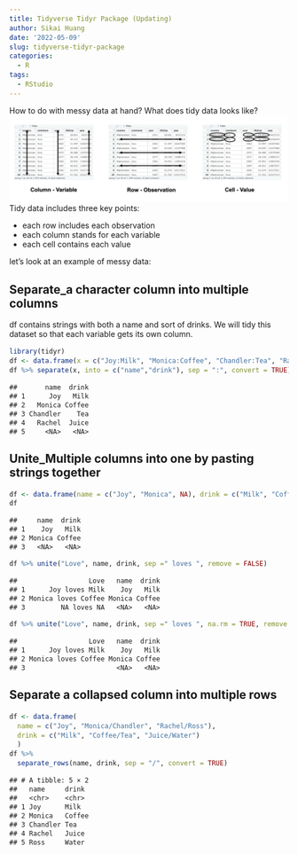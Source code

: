 ```yaml
---
title: Tidyverse Tidyr Package (Updating)
author: Sikai Huang
date: '2022-05-09'
slug: tidyverse-tidyr-package
categories:
  - R
tags:
  - RStudio
---
```


<script src="{{< blogdown/postref >}}index_files/htmlwidgets/htmlwidgets.js"></script>
<link href="{{< blogdown/postref >}}index_files/datatables-css/datatables-crosstalk.css" rel="stylesheet" />
<script src="{{< blogdown/postref >}}index_files/datatables-binding/datatables.js"></script>
<script src="{{< blogdown/postref >}}index_files/jquery/jquery-3.6.0.min.js"></script>
<link href="{{< blogdown/postref >}}index_files/dt-core/css/jquery.dataTables.min.css" rel="stylesheet" />
<link href="{{< blogdown/postref >}}index_files/dt-core/css/jquery.dataTables.extra.css" rel="stylesheet" />
<script src="{{< blogdown/postref >}}index_files/dt-core/js/jquery.dataTables.min.js"></script>
<link href="{{< blogdown/postref >}}index_files/crosstalk/css/crosstalk.min.css" rel="stylesheet" />
<script src="{{< blogdown/postref >}}index_files/crosstalk/js/crosstalk.min.js"></script>

How to do with messy data at hand? What does tidy data looks like?
![TidyData](images/tidy_data.png)
Tidy data includes three key points:
- each row includes each observation
- each column stands for each variable
- each cell contains each value

let’s look at an example of messy data:

<div id="htmlwidget-1" style="width:100%;height:auto;" class="datatables html-widget"></div>
<script type="application/json" data-for="htmlwidget-1">{"x":{"filter":"none","vertical":false,"data":[["1","2","3","4","5","6","7","8","9","10","11","12","13","14","15","16","17","18","19","20","21","22","23","24","25","26","27","28","29","30","31","32","33","34","35","36","37","38","39","40","41","42","43","44","45","46","47","48","49","50","51","52","53","54","55","56","57","58","59","60","61","62","63","64","65","66","67","68","69","70","71","72","73","74","75","76","77","78","79","80","81","82","83","84","85","86","87","88","89","90","91","92","93","94","95","96","97","98","99","100","101","102","103","104"],["01","01","02","02","04","04","05","05","06","06","08","08","09","09","10","10","11","11","12","12","13","13","15","15","16","16","17","17","18","18","19","19","20","20","21","21","22","22","23","23","24","24","25","25","26","26","27","27","28","28","29","29","30","30","31","31","32","32","33","33","34","34","35","35","36","36","37","37","38","38","39","39","40","40","41","41","42","42","44","44","45","45","46","46","47","47","48","48","49","49","50","50","51","51","53","53","54","54","55","55","56","56","72","72"],["Alabama","Alabama","Alaska","Alaska","Arizona","Arizona","Arkansas","Arkansas","California","California","Colorado","Colorado","Connecticut","Connecticut","Delaware","Delaware","District of Columbia","District of Columbia","Florida","Florida","Georgia","Georgia","Hawaii","Hawaii","Idaho","Idaho","Illinois","Illinois","Indiana","Indiana","Iowa","Iowa","Kansas","Kansas","Kentucky","Kentucky","Louisiana","Louisiana","Maine","Maine","Maryland","Maryland","Massachusetts","Massachusetts","Michigan","Michigan","Minnesota","Minnesota","Mississippi","Mississippi","Missouri","Missouri","Montana","Montana","Nebraska","Nebraska","Nevada","Nevada","New Hampshire","New Hampshire","New Jersey","New Jersey","New Mexico","New Mexico","New York","New York","North Carolina","North Carolina","North Dakota","North Dakota","Ohio","Ohio","Oklahoma","Oklahoma","Oregon","Oregon","Pennsylvania","Pennsylvania","Rhode Island","Rhode Island","South Carolina","South Carolina","South Dakota","South Dakota","Tennessee","Tennessee","Texas","Texas","Utah","Utah","Vermont","Vermont","Virginia","Virginia","Washington","Washington","West Virginia","West Virginia","Wisconsin","Wisconsin","Wyoming","Wyoming","Puerto Rico","Puerto Rico"],["income","rent","income","rent","income","rent","income","rent","income","rent","income","rent","income","rent","income","rent","income","rent","income","rent","income","rent","income","rent","income","rent","income","rent","income","rent","income","rent","income","rent","income","rent","income","rent","income","rent","income","rent","income","rent","income","rent","income","rent","income","rent","income","rent","income","rent","income","rent","income","rent","income","rent","income","rent","income","rent","income","rent","income","rent","income","rent","income","rent","income","rent","income","rent","income","rent","income","rent","income","rent","income","rent","income","rent","income","rent","income","rent","income","rent","income","rent","income","rent","income","rent","income","rent","income","rent","income","rent"],[24476,747,32940,1200,27517,972,23789,709,29454,1358,32401,1125,35326,1123,31560,1076,43198,1424,25952,1077,27024,927,32453,1507,25298,792,30684,952,27247,782,30002,740,29126,801,24702,713,25086,825,26841,808,37147,1311,34498,1173,26987,824,32734,906,22766,740,26999,784,26249,751,30020,773,29019,1017,33172,1052,35075,1249,24457,809,31057,1194,26482,844,32336,775,27435,764,26207,766,27389,988,28923,885,30210,957,25454,836,28821,696,25453,808,28063,952,27928,948,29351,945,32545,1166,32318,1120,23707,681,29868,813,30854,828,null,464],[136,3,508,13,148,4,165,5,109,3,109,5,195,5,247,10,681,17,70,3,106,3,218,18,208,7,83,3,117,3,143,4,208,5,159,4,155,4,187,7,152,5,199,5,82,3,189,4,194,5,113,4,206,9,146,4,213,6,387,9,148,4,214,6,69,3,111,3,245,9,94,2,101,3,146,4,119,3,259,6,123,4,276,7,102,4,110,2,239,6,361,11,202,5,113,4,203,6,135,3,342,11,null,6]],"container":"<table class=\"display\">\n  <thead>\n    <tr>\n      <th> <\/th>\n      <th>GEOID<\/th>\n      <th>NAME<\/th>\n      <th>variable<\/th>\n      <th>estimate<\/th>\n      <th>moe<\/th>\n    <\/tr>\n  <\/thead>\n<\/table>","options":{"pageLength":5,"columnDefs":[{"className":"dt-right","targets":[4,5]},{"orderable":false,"targets":0}],"order":[],"autoWidth":false,"orderClasses":false,"lengthMenu":[5,10,25,50,100]}},"evals":[],"jsHooks":[]}</script>

## Separate\_a character column into multiple columns

df contains strings with both a name and sort of drinks. We will tidy this dataset so that each variable gets its own column.

``` r
library(tidyr)
df <- data.frame(x = c("Joy:Milk", "Monica:Coffee", "Chandler:Tea", "Rachel:Juice", NA))
df %>% separate(x, into = c("name","drink"), sep = ":", convert = TRUE) 
```

    ##       name  drink
    ## 1      Joy   Milk
    ## 2   Monica Coffee
    ## 3 Chandler    Tea
    ## 4   Rachel  Juice
    ## 5     <NA>   <NA>

## Unite\_Multiple columns into one by pasting strings together

``` r
df <- data.frame(name = c("Joy", "Monica", NA), drink = c("Milk", "Coffee", NA))
df
```

    ##     name  drink
    ## 1    Joy   Milk
    ## 2 Monica Coffee
    ## 3   <NA>   <NA>

``` r
df %>% unite("Love", name, drink, sep =" loves ", remove = FALSE)
```

    ##                  Love   name  drink
    ## 1      Joy loves Milk    Joy   Milk
    ## 2 Monica loves Coffee Monica Coffee
    ## 3         NA loves NA   <NA>   <NA>

``` r
df %>% unite("Love", name, drink, sep =" loves ", na.rm = TRUE, remove = FALSE) # To remove missing values:
```

    ##                  Love   name  drink
    ## 1      Joy loves Milk    Joy   Milk
    ## 2 Monica loves Coffee Monica Coffee
    ## 3                       <NA>   <NA>

## Separate a collapsed column into multiple rows

``` r
df <- data.frame(
  name = c("Joy", "Monica/Chandler", "Rachel/Ross"),
  drink = c("Milk", "Coffee/Tea", "Juice/Water")
  )
df %>% 
  separate_rows(name, drink, sep = "/", convert = TRUE)
```

    ## # A tibble: 5 × 2
    ##   name     drink 
    ##   <chr>    <chr> 
    ## 1 Joy      Milk  
    ## 2 Monica   Coffee
    ## 3 Chandler Tea   
    ## 4 Rachel   Juice 
    ## 5 Ross     Water

## 
